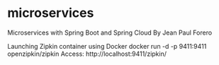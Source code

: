 # microservices
Microservices with Spring Boot and Spring Cloud
By Jean Paul Forero

Launching Zipkin container using Docker
docker run -d -p 9411:9411 openzipkin/zipkin
Access: http://localhost:9411/zipkin/